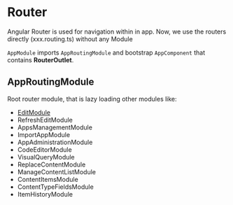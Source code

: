 # Router

Angular Router is used for navigation within in app.
Now, we use the routers directly (xxx.routing.ts) without any Module

<!-- Old Router Readme, after update to Standalone it's not correctly -->
`AppModule` imports `AppRoutingModule` and bootstrap `AppComponent` that contains **RouterOutlet**.

## AppRoutingModule

Root router module, that is lazy loading other modules like:

- [EditModule](edit-ui.md)
- RefreshEditModule
- AppsManagementModule
- ImportAppModule
- AppAdministrationModule
- CodeEditorModule
- VisualQueryModule
- ReplaceContentModule
- ManageContentListModule
- ContentItemsModule
- ContentTypeFieldsModule
- ItemHistoryModule
